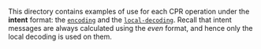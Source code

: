 This directory contains examples of use for each CPR operation under the **intent** format: the [`encoding`](encoding) and the [`local-decoding`](local-decoding).
Recall that intent messages are always calculated using the _even_ format, and hence only the local decoding is used on them. 


